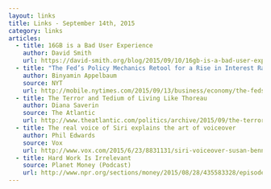 ```yaml
---
layout: links
title: Links - September 14th, 2015
category: links
articles:
  - title: 16GB is a Bad User Experience
    author: David Smith
    url: https://david-smith.org/blog/2015/09/10/16gb-is-a-bad-user-experience/
  - title: "The Fed’s Policy Mechanics Retool for a Rise in Interest Rates"
    author: Binyamin Appelbaum
    source: NYT
    url: http://mobile.nytimes.com/2015/09/13/business/economy/the-feds-policy-mechanics-retool-for-a-rise-in-interest-rates.html
  - title: The Terror and Tedium of Living Like Thoreau
    author: Diana Saverin 
    source: The Atlantic
    url: http://www.theatlantic.com/politics/archive/2015/09/the-terror-and-tedium-of-living-like-thoreau/402358/?single_page=true
  - title: The real voice of Siri explains the art of voiceover
    author: Phil Edwards 
    source: Vox
    url: http://www.vox.com/2015/6/23/8831131/siri-voiceover-susan-bennett
  - title: Hard Work Is Irrelevant 
    source: Planet Money (Podcast)
    url: http://www.npr.org/sections/money/2015/08/28/435583328/episode-647-hard-work-is-irrelevant
---
```

